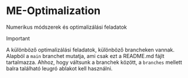 # ME-Optimalization
Numerikus módszerek és optimalizálási feladatok

> [!IMPORTANT]  
> A különböző optimalizálási feladatok, különböző brancheken vannak.
> Alapból a `main` branchet mutatja, ami csak ezt a README.md fájlt tartalmazza.
> Ahhoz, hogy váltsunk a branchek között, a `branches` mellett balra található leugró ablakot kell használni.
